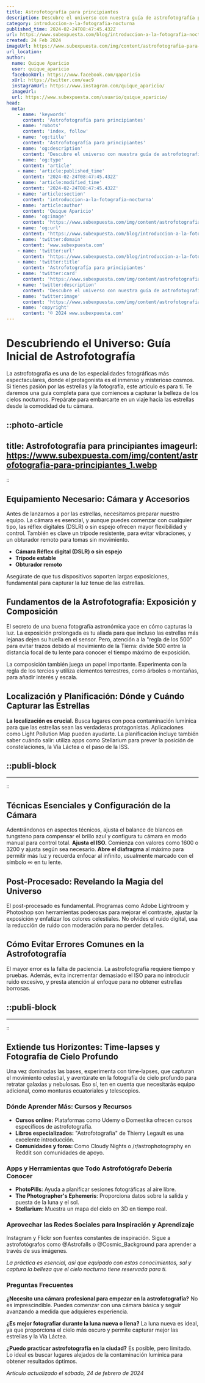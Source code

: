 ```yaml
---
title: Astrofotografía para principiantes
description: Descubre el universo con nuestra guía de astrofotografía para principiantes; consejos sencillos para capturar la belleza del cielo nocturno.
category: introduccion-a-la-fotografia-nocturna
published_time: 2024-02-24T08:47:45.432Z
url: https://www.subexpuesta.com/blog/introduccion-a-la-fotografia-nocturna/astrofotografia-para-principiantes
created: 24 Feb 2024
imageUrl: https://www.subexpuesta.com/img/content/astrofotografia-para-principiantes_1.webp
url_location:
author:
  name: Quique Aparicio
  user: quique_aparicio
  facebookUrl: https://www.facebook.com/qaparicio
  xUrl: https://twitter.com/eac9
  instagramUrl: https://www.instagram.com/quique_aparicio/
  imageUrl: 
  url: https://www.subexpuesta.com/usuario/quique_aparicio/
head:
  meta:
    - name: 'keywords'
      content: 'Astrofotografía para principiantes'
    - name: 'robots'
      content: 'index, follow'
    - name: 'og:title'
      content: 'Astrofotografía para principiantes'
    - name: 'og:description'
      content: 'Descubre el universo con nuestra guía de astrofotografía para principiantes; consejos sencillos para capturar la belleza del cielo nocturno.'
    - name: 'og:type'
      content: 'article'
    - name: 'article:published_time'
      content: '2024-02-24T08:47:45.432Z'
    - name: 'article:modified_time'
      content: '2024-02-24T08:47:45.432Z'
    - name: 'article:section'
      content: 'introduccion-a-la-fotografia-nocturna'
    - name: 'article:author'
      content: 'Quique Aparicio'
    - name: 'og:image'
      content: 'https://www.subexpuesta.com/img/content/astrofotografia-para-principiantes_1.webp'
    - name: 'og:url'
      content: 'https://www.subexpuesta.com/blog/introduccion-a-la-fotografia-nocturna/astrofotografia-para-principiantes'
    - name: 'twitter:domain'
      content: 'www.subexpuesta.com'
    - name: 'twitter:url'
      content: 'https://www.subexpuesta.com/blog/introduccion-a-la-fotografia-nocturna/astrofotografia-para-principiantes'
    - name: 'twitter:title'
      content: 'Astrofotografía para principiantes'
    - name: 'twitter:card'
      content: 'https://www.subexpuesta.com/img/content/astrofotografia-para-principiantes_1.webp'
    - name: 'twitter:description'
      content: 'Descubre el universo con nuestra guía de astrofotografía para principiantes; consejos sencillos para capturar la belleza del cielo nocturno.'
    - name: 'twitter:image'
      content: 'https://www.subexpuesta.com/img/content/astrofotografia-para-principiantes_1.webp'
    - name: 'copyright'
      content: '© 2024 www.subexpuesta.com'
---
```

# Descubriendo el Universo: Guía Inicial de Astrofotografía

La astrofotografía es una de las especialidades fotográficas más espectaculares, donde el protagonista es el inmenso y misterioso cosmos. Si tienes pasión por las estrellas y la fotografía, este artículo es para ti. Te daremos una guía completa para que comiences a capturar la belleza de los cielos nocturnos. Prepárate para embarcarte en un viaje hacia las estrellas desde la comodidad de tu cámara.


::photo-article
---
title: Astrofotografía para principiantes
imageurl: https://www.subexpuesta.com/img/content/astrofotografia-para-principiantes_1.webp
---
::


## Equipamiento Necesario: Cámara y Accesorios

Antes de lanzarnos a por las estrellas, necesitamos preparar nuestro equipo. La cámara es esencial, y aunque puedes comenzar con cualquier tipo, las réflex digitales (DSLR) o sin espejo ofrecen mayor flexibilidad y control. También es clave un trípode resistente, para evitar vibraciones, y un obturador remoto para tomas sin movimiento.

- **Cámara Réflex digital (DSLR) o sin espejo**
- **Trípode estable**
- **Obturador remoto**

Asegúrate de que tus dispositivos soporten largas exposiciones, fundamental para capturar la luz tenue de las estrellas.

## Fundamentos de la Astrofotografía: Exposición y Composición

El secreto de una buena fotografía astronómica yace en cómo capturas la luz. La exposición prolongada es tu aliada para que incluso las estrellas más lejanas dejen su huella en el sensor. Pero, atención a la "regla de los 500" para evitar trazos debido al movimiento de la Tierra: divide 500 entre la distancia focal de tu lente para conocer el tiempo máximo de exposición.

La composición también juega un papel importante. Experimenta con la regla de los tercios y utiliza elementos terrestres, como árboles o montañas, para añadir interés y escala.

## Localización y Planificación: Dónde y Cuándo Capturar las Estrellas

**La localización es crucial.** Busca lugares con poca contaminación lumínica para que las estrellas sean las verdaderas protagonistas. Aplicaciones como Light Pollution Map pueden ayudarte. La planificación incluye también saber cuándo salir: utiliza apps como Stellarium para prever la posición de constelaciones, la Vía Láctea o el paso de la ISS.


  ::publi-block
  ---
  ---
  ::
  
  
## Técnicas Esenciales y Configuración de la Cámara

Adentrándonos en aspectos técnicos, ajusta el balance de blancos en tungsteno para compensar el brillo azul y configura tu cámara en modo manual para control total. **Ajusta el ISO.** Comienza con valores como 1600 o 3200 y ajusta según sea necesario. **Abre el diafragma** al máximo para permitir más luz y recuerda enfocar al infinito, usualmente marcado con el símbolo ∞ en tu lente.

## Post-Procesado: Revelando la Magia del Universo

El post-procesado es fundamental. Programas como Adobe Lightroom y Photoshop son herramientas poderosas para mejorar el contraste, ajustar la exposición y enfatizar los colores celestiales. No olvides el ruido digital, usa la reducción de ruido con moderación para no perder detalles.

## Cómo Evitar Errores Comunes en la Astrofotografía

El mayor error es la falta de paciencia. La astrofotografía requiere tiempo y pruebas. Además, evita incrementar demasiado el ISO para no introducir ruido excesivo, y presta atención al enfoque para no obtener estrellas borrosas.


  ::publi-block
  ---
  ---
  ::
  
  
## Extiende tus Horizontes: Time-lapses y Fotografía de Cielo Profundo

Una vez dominadas las bases, experimenta con time-lapses, que capturan el movimiento celestial, y aventúrate en la fotografía de cielo profundo para retratar galaxias y nebulosas. Eso sí, ten en cuenta que necesitarás equipo adicional, como monturas ecuatoriales y telescopios.

### Dónde Aprender Más: Cursos y Recursos

- **Cursos online:** Plataformas como Udemy o Domestika ofrecen cursos específicos de astrofotografía.
- **Libros especializados:** "Astrofotografía" de Thierry Legault es una excelente introducción.
- **Comunidades y foros:** Como Cloudy Nights o /r/astrophotography en Reddit son comunidades de apoyo.

### Apps y Herramientas que Todo Astrofotógrafo Debería Conocer

- **PhotoPills**: Ayuda a planificar sesiones fotográficas al aire libre.
- **The Photographer's Ephemeris**: Proporciona datos sobre la salida y puesta de la luna y el sol.
- **Stellarium**: Muestra un mapa del cielo en 3D en tiempo real.

### Aprovechar las Redes Sociales para Inspiración y Aprendizaje

Instagram y Flickr son fuentes constantes de inspiración. Sigue a astrofotógrafos como @Astrofalls o @Cosmic_Background para aprender a través de sus imágenes.

*La práctica es esencial, así que equipado con estos conocimientos, sal y captura la belleza que el cielo nocturno tiene reservada para ti.*

### Preguntas Frecuentes

**¿Necesito una cámara profesional para empezar en la astrofotografía?**
No es imprescindible. Puedes comenzar con una cámara básica y seguir avanzando a medida que adquieres experiencia.

**¿Es mejor fotografiar durante la luna nueva o llena?**
La luna nueva es ideal, ya que proporciona el cielo más oscuro y permite capturar mejor las estrellas y la Vía Láctea.

**¿Puedo practicar astrofotografía en la ciudad?**
Es posible, pero limitado. Lo ideal es buscar lugares alejados de la contaminación lumínica para obtener resultados óptimos.

_Artículo actualizado el sábado, 24 de febrero de 2024_